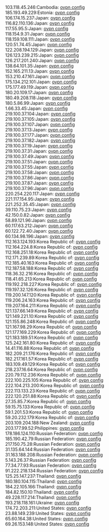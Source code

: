 103.118.45.246:Cambodia: [ovpn config](vpn/103_118_45_246.ovpn)  
185.193.49.229:Estonia: [ovpn config](vpn/185_193_49_229.ovpn)  
106.174.15.237:Japan: [ovpn config](vpn/106_174_15_237.ovpn)  
116.82.110.136:Japan: [ovpn config](vpn/116_82_110_136.ovpn)  
117.55.95.5:Japan: [ovpn config](vpn/117_55_95_5.ovpn)  
118.154.9.31:Japan: [ovpn config](vpn/118_154_9_31.ovpn)  
118.159.108.111:Japan: [ovpn config](vpn/118_159_108_111.ovpn)  
120.51.74.45:Japan: [ovpn config](vpn/120_51_74_45.ovpn)  
122.208.194.129:Japan: [ovpn config](vpn/122_208_194_129.ovpn)  
126.123.239.215:Japan: [ovpn config](vpn/126_123_239_215.ovpn)  
126.217.201.240:Japan: [ovpn config](vpn/126_217_201_240.ovpn)  
138.64.101.35:Japan: [ovpn config](vpn/138_64_101_35.ovpn)  
152.165.211.13:Japan: [ovpn config](vpn/152_165_211_13.ovpn)  
153.210.47.161:Japan: [ovpn config](vpn/153_210_47_161.ovpn)  
175.134.212.101:Japan: [ovpn config](vpn/175_134_212_101.ovpn)  
175.177.49.119:Japan: [ovpn config](vpn/175_177_49_119.ovpn)  
180.20.109.17:Japan: [ovpn config](vpn/180_20_109_17.ovpn)  
180.49.208.118:Japan: [ovpn config](vpn/180_49_208_118.ovpn)  
180.5.86.99:Japan: [ovpn config](vpn/180_5_86_99.ovpn)  
1.66.33.45:Japan: [ovpn config](vpn/1_66_33_45.ovpn)  
219.100.37.104:Japan: [ovpn config](vpn/219_100_37_104.ovpn)  
219.100.37.105:Japan: [ovpn config](vpn/219_100_37_105.ovpn)  
219.100.37.107:Japan: [ovpn config](vpn/219_100_37_107.ovpn)  
219.100.37.13:Japan: [ovpn config](vpn/219_100_37_13.ovpn)  
219.100.37.177:Japan: [ovpn config](vpn/219_100_37_177.ovpn)  
219.100.37.182:Japan: [ovpn config](vpn/219_100_37_182.ovpn)  
219.100.37.19:Japan: [ovpn config](vpn/219_100_37_19.ovpn)  
219.100.37.31:Japan: [ovpn config](vpn/219_100_37_31.ovpn)  
219.100.37.49:Japan: [ovpn config](vpn/219_100_37_49.ovpn)  
219.100.37.51:Japan: [ovpn config](vpn/219_100_37_51.ovpn)  
219.100.37.55:Japan: [ovpn config](vpn/219_100_37_55.ovpn)  
219.100.37.58:Japan: [ovpn config](vpn/219_100_37_58.ovpn)  
219.100.37.86:Japan: [ovpn config](vpn/219_100_37_86.ovpn)  
219.100.37.87:Japan: [ovpn config](vpn/219_100_37_87.ovpn)  
219.100.37.96:Japan: [ovpn config](vpn/219_100_37_96.ovpn)  
220.254.220.117:Japan: [ovpn config](vpn/220_254_220_117.ovpn)  
221.117.154.95:Japan: [ovpn config](vpn/221_117_154_95.ovpn)  
221.252.35.45:Japan: [ovpn config](vpn/221_252_35_45.ovpn)  
39.110.75.23:Japan: [ovpn config](vpn/39_110_75_23.ovpn)  
42.150.0.82:Japan: [ovpn config](vpn/42_150_0_82.ovpn)  
58.89.121.96:Japan: [ovpn config](vpn/58_89_121_96.ovpn)  
60.117.63.212:Japan: [ovpn config](vpn/60_117_63_212.ovpn)  
60.122.72.40:Japan: [ovpn config](vpn/60_122_72_40.ovpn)  
60.134.98.196:Japan: [ovpn config](vpn/60_134_98_196.ovpn)  
112.163.124.193:Korea Republic of: [ovpn config](vpn/112_163_124_193.ovpn)  
112.164.224.8:Korea Republic of: [ovpn config](vpn/112_164_224_8.ovpn)  
112.168.251.18:Korea Republic of: [ovpn config](vpn/112_168_251_18.ovpn)  
112.171.239.89:Korea Republic of: [ovpn config](vpn/112_171_239_89.ovpn)  
112.185.40.163:Korea Republic of: [ovpn config](vpn/112_185_40_163.ovpn)  
112.187.58.188:Korea Republic of: [ovpn config](vpn/112_187_58_188.ovpn)  
118.36.32.216:Korea Republic of: [ovpn config](vpn/118_36_32_216.ovpn)  
118.41.65.213:Korea Republic of: [ovpn config](vpn/118_41_65_213.ovpn)  
119.192.218.227:Korea Republic of: [ovpn config](vpn/119_192_218_227.ovpn)  
119.197.32.126:Korea Republic of: [ovpn config](vpn/119_197_32_126.ovpn)  
119.200.147.120:Korea Republic of: [ovpn config](vpn/119_200_147_120.ovpn)  
119.206.24.163:Korea Republic of: [ovpn config](vpn/119_206_24_163.ovpn)  
119.207.164.211:Korea Republic of: [ovpn config](vpn/119_207_164_211.ovpn)  
121.137.66.149:Korea Republic of: [ovpn config](vpn/121_137_66_149.ovpn)  
121.149.221.10:Korea Republic of: [ovpn config](vpn/121_149_221_10.ovpn)  
121.155.86.248:Korea Republic of: [ovpn config](vpn/121_155_86_248.ovpn)  
121.167.98.29:Korea Republic of: [ovpn config](vpn/121_167_98_29.ovpn)  
121.177.169.229:Korea Republic of: [ovpn config](vpn/121_177_169_229.ovpn)  
121.183.189.51:Korea Republic of: [ovpn config](vpn/121_183_189_51.ovpn)  
125.242.161.80:Korea Republic of: [ovpn config](vpn/125_242_161_80.ovpn)  
14.41.116.88:Korea Republic of: [ovpn config](vpn/14_41_116_88.ovpn)  
182.209.21.176:Korea Republic of: [ovpn config](vpn/182_209_21_176.ovpn)  
182.217.161.57:Korea Republic of: [ovpn config](vpn/182_217_161_57.ovpn)  
183.109.49.129:Korea Republic of: [ovpn config](vpn/183_109_49_129.ovpn)  
218.237.16.64:Korea Republic of: [ovpn config](vpn/218_237_16_64.ovpn)  
220.79.112.236:Korea Republic of: [ovpn config](vpn/220_79_112_236.ovpn)  
222.100.225.105:Korea Republic of: [ovpn config](vpn/222_100_225_105.ovpn)  
222.104.213.200:Korea Republic of: [ovpn config](vpn/222_104_213_200.ovpn)  
222.113.133.23:Korea Republic of: [ovpn config](vpn/222_113_133_23.ovpn)  
222.120.251.88:Korea Republic of: [ovpn config](vpn/222_120_251_88.ovpn)  
27.35.85.7:Korea Republic of: [ovpn config](vpn/27_35_85_7.ovpn)  
59.15.75.133:Korea Republic of: [ovpn config](vpn/59_15_75_133.ovpn)  
59.1.201.53:Korea Republic of: [ovpn config](vpn/59_1_201_53.ovpn)  
59.20.232.179:Korea Republic of: [ovpn config](vpn/59_20_232_179.ovpn)  
203.109.204.188:New Zealand: [ovpn config](vpn/203_109_204_188.ovpn)  
203.177.99.52:Philippines: [ovpn config](vpn/203_177_99_52.ovpn)  
178.186.124.110:Russian Federation: [ovpn config](vpn/178_186_124_110.ovpn)  
185.190.42.79:Russian Federation: [ovpn config](vpn/185_190_42_79.ovpn)  
217.150.75.28:Russian Federation: [ovpn config](vpn/217_150_75_28.ovpn)  
31.135.64.144:Russian Federation: [ovpn config](vpn/31_135_64_144.ovpn)  
31.163.188.208:Russian Federation: [ovpn config](vpn/31_163_188_208.ovpn)  
5.143.26.37:Russian Federation: [ovpn config](vpn/5_143_26_37.ovpn)  
77.34.77.93:Russian Federation: [ovpn config](vpn/77_34_77_93.ovpn)  
91.222.218.134:Russian Federation: [ovpn config](vpn/91_222_218_134.ovpn)  
125.25.147.237:Thailand: [ovpn config](vpn/125_25_147_237.ovpn)  
180.180.104.115:Thailand: [ovpn config](vpn/180_180_104_115.ovpn)  
184.22.105.166:Thailand: [ovpn config](vpn/184_22_105_166.ovpn)  
184.82.150.10:Thailand: [ovpn config](vpn/184_82_150_10.ovpn)  
49.228.117.214:Thailand: [ovpn config](vpn/49_228_117_214.ovpn)  
193.218.118.161:Ukraine: [ovpn config](vpn/193_218_118_161.ovpn)  
174.72.203.211:United States: [ovpn config](vpn/174_72_203_211.ovpn)  
23.88.149.239:United States: [ovpn config](vpn/23_88_149_239.ovpn)  
65.60.164.38:United States: [ovpn config](vpn/65_60_164_38.ovpn)  
69.26.153.148:United States: [ovpn config](vpn/69_26_153_148.ovpn)  
